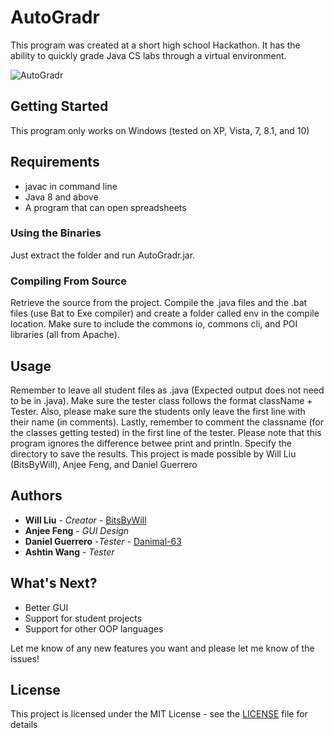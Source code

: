 # AutoGradr
This program was created at a short high school Hackathon.  It has the ability to quickly grade Java CS labs through a virtual environment.


![AutoGradr](https://s17.postimg.org/r3oyqbsrz/The_Auto_Gradr_Logo.png)

## Getting Started

This program only works on Windows (tested on XP, Vista, 7, 8.1, and 10)

## Requirements
* javac in command line
* Java 8 and above
* A program that can open spreadsheets

### Using the Binaries
Just extract the folder and run AutoGradr.jar.

### Compiling From Source
Retrieve the source from the project.  Compile the .java files and the .bat files (use Bat to Exe compiler) and create a folder called env in the compile location.
Make sure to include the commons io, commons cli, and POI libraries (all from Apache). 

## Usage
Remember to leave all student files as .java (Expected output does not need to be in .java).
Make sure the tester class follows the format className + Tester.
Also, please make sure the students only leave the first line with their name (in comments).
Lastly, remember to comment the classname (for the classes getting tested) in the first line of the tester.
Please note that this program ignores the difference betwee print and println.
Specify the directory to save the results.
This project is made possible by Will Liu (BitsByWill), Anjee Feng, and Daniel Guerrero

## Authors
* **Will Liu** - *Creator* - [BitsByWill](https://github.com/BitsByWill)
* **Anjee Feng** - *GUI Design*
* **Daniel Guerrero** -*Tester* - [Danimal-63](https://github.com/Danimal-63)
* **Ashtin Wang** - *Tester*

## What's Next?
* Better GUI
* Support for student projects
* Support for other OOP languages

Let me know of any new features you want and please let me know of the issues!

## License

This project is licensed under the MIT License - see the [LICENSE](LICENSE) file for details
